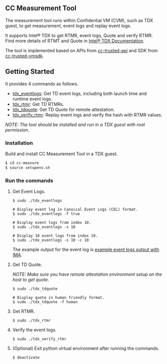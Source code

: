 ## CC Measurement Tool

The measurement tool runs within Confidential VM (CVM), such as TDX guest, to get measurement, event logs and replay event logs. 

It supports Intel® TDX to get RTMR, event logs, Quote and verify RTMR. Find more details of RTMT and Quote in
[Intel® TDX Documentation](https://www.intel.com/content/www/us/en/developer/tools/trust-domain-extensions/documentation.html).

The tool is implemented based on APIs from [cc-trusted-api](https://github.com/cc-api/cc-trusted-api) and SDK from [cc-trusted-vmsdk](https://github.com/cc-api/cc-trusted-vmsdk).

## Getting Started

It provides 4 commands as follows.

- [tdx_eventlogs](./tdx_eventlogs): Get TD event logs, including both launch time and runtime event logs.
- [tdx_rtmr](./tdx_rtmr): Get TD RTMRs.
- [tdx_tdquote](./tdx_tdquote): Get TD Quote for remote attestation.
- [tdx_verify_rtmr](./tdx_verify_rtmr):  Replay event logs and verify the hash with RTMR values.

_NOTE: The tool should be installed and run in a TDX guest with root permission._

### Installation

Build and install CC Measurement Tool in a TDX guest.

```sh
$ cd cc-measure
$ source setupenv.sh
```

### Run the commands
1. Get Event Logs.

    ```
    $ sudo ./tdx_eventlogs

    # Display event log in Canoical Event Logs (CEL) format.
    $ sudo ./tdx_eventlogs -f true

    # Display event logs from index 10.
    $ sudo ./tdx_eventlogs -s 10

    # Display 10 event logs from index 10.
    $ sudo ./tdx_eventlogs -s 10 -c 10
    ```

    The example output for the event log is [example event logs output with IMA](https://github.com/cc-api/cc-trusted-api/blob/main/docs/vmsdk-eventlog-sample-output-with-IMA.txt).

2. Get TD Quote.

    _NOTE: Make sure you have remote attestation environment setup on the host to get quote._

    ```
    $ sudo ./tdx_tdquote

    # Display quote in human friendly format.
    $ sudo ./tdx_tdquote -f human
    ```

3. Get RTMR.

    ```
    $ sudo ./tdx_rtmr
    ```

4. Verify the event logs.

    ```
    $ sudo ./tdx_verify_rtmr
    ```

5. (Optional) Exit python virtual environment after running the commands.

    ```
    $ deactivate
    ```

